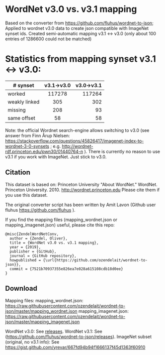 WordNet v3.0 vs. v3.1 mapping
======================

Based on the converter from https://github.com/fluhus/wordnet-to-json; 
Applied to wordnet v3.0 data to create json compatible with ImageNet synset ids.
Created semi-automatic mapping v3.1 <-> v3.0 (only about 100 entries of 1286600 could not be matched)

# Statistics from mapping synset v3.1 <-> v3.0:  
| # synset      | v3.1->v3.0    | v3.0->v3.1   |
| ------------- |:-------------:| -----:|
| worked      | 117278 | 117264 |
| weakly linked     | 305      |   302 |
| missing | 208      |    93 |
| same offset | 58      |    58 |


Note: the official Wordnet search-engine allows switching to v3.0 (see answer from Finn Årup Nielsen:
https://stackoverflow.com/questions/45826417/imagenet-index-to-wordnet-3-0-synsets
; e.g. http://wordnet-rdf.princeton.edu/pwn30/01440764-n ).
There is currently no reason to use v3.1 if you work with ImageNet. Just stick to v3.0.

Citation
--------

This dataset is based on: Princeton University "About WordNet." WordNet.
Princeton University. 2010. http://wordnet.princeton.edu
Please cite them if you use this dataset.

The original converter script has been written by Amit Lavon (Github user fluhus https://github.com/fluhus ).

If you find the mapping files (mapping_wordnet.json or mapping_imagenet.json) useful, please cite this repo:

    @misc{ZendelWordNetConv,
      author = {Zendel, Oliver},
      title = {WordNet v3.0 vs. v3.1 mapping},
      year = {2019},
      publisher = {GitHub},
      journal = {GitHub repository},
      howpublished = {\url{https://github.com/ozendelait/wordnet-to-json}},
      commit = {7521b70937355e826ea7e028a615108cdb18d0ee}
    }

Download
--------

Mapping files:
mapping_wordnet.json: https://raw.githubusercontent.com/ozendelait/wordnet-to-json/master/mapping_wordnet.json
mapping_imagenet.json: https://raw.githubusercontent.com/ozendelait/wordnet-to-json/master/mapping_imagenet.json

WordNet v3.0: See [releases](https://github.com/ozendelait/wordnet-to-json/releases/download/wordnet-v3.0/wordnet.json.gz).
WordNet v3.1: See (https://github.com/fluhus/wordnet-to-json/releases).
ImageNet subset (original, no v3.1 info): See https://gist.github.com/yrevar/667fd94b94f1666137f45d1363f60910
